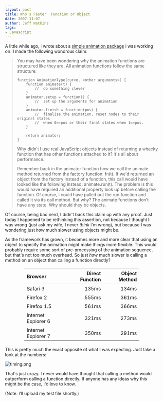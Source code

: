 ```yaml
---
layout: post
title: Who's Faster  Function or Object
date: 2007-11-07
author: Jeff Watkins
tags:
- Javascript
---
```


A little while ago, I wrote about a [simple animation package](http://nerd.metrocat.org/2007/07/simple-animation) I was working on. I made the following wondrous claim:

> You may have been wondering why the animation functions are structured like they are. All animation functions follow the same structure:
> 
>     function AnimationType(curve, <other arguments>) {
>         function animate(t) {
>             //  do something clever
>         }
>         animator.setup = function() {
>             //  set up the arguments for animation
>         }
>         animator.finish = function(pos) {
>             //  finalise the animation, reset nodes to their original states
>             //  when 0==pos or their final states when 1==pos.
>         }
> 
>         return animator;
>     }
> 
> Why didn't I use real JavaScript objects instead of returning a whacky function that has other functions attached to it? It's all about performance.
> 
> Remember back in the animator function how we call the animate method returned from the factory function: fn(t). If we'd returned an object from the factory instead of a function, this call would have looked like the following instead: animate.run(t). The problem is this would have required an additional property look up before calling the function. Of course, I could have pulled out the run function and called it via its call method. But why? The animate functions don't have any state. Why should they be objects.

Of course, being bad nerd, I didn't back this claim up with any proof. Just today I happened to be rethinking this assertion, not because I thought I was wrong (just ask my wife, I never _think_ I'm wrong), but because I was wondering just _how_ much slower using objects might be.

As the framework has grown, it becomes more and more clear that using an object to specify the animation might make things more flexible. This would probably require some sort of pre-processing of the animation sequence, but that's not too much overhead. So just _how_ much slower is calling a method on an object than calling a function directly?

<table style="width:75%; margin:20px auto;">
<tr>
<th style="font-weight: bold; border-bottom: 1px solid #eee; text-align:left">Browser</th>
<th style="font-weight: bold; border-bottom: 1px solid #eee; text-align:right">Direct Function</th>
<th style="font-weight: bold; border-bottom: 1px solid #eee; text-align:right">Object Method</th>
</tr>

<tr>
<td style="padding-top: 5px;">Safari 3</td>
<td style="padding-top: 5px; text-align:right">135ms</td>
<td style="padding-top: 5px; text-align:right">134ms</td>
</tr>

<tr>
<td style="padding-top: 5px;">Firefox 2</td>
<td style="padding-top: 5px; text-align:right">555ms</td>
<td style="padding-top: 5px; text-align:right">361ms</td>
</tr>

<tr>
<td style="padding-top: 5px;">Firefox 1.5</td>
<td style="padding-top: 5px; text-align:right">561ms</td>
<td style="padding-top: 5px; text-align:right">366ms</td>
</tr>

<tr>
<td style="padding-top: 5px;">Internet Explorer 6</td>
<td style="padding-top: 5px; text-align:right">321ms</td>
<td style="padding-top: 5px; text-align:right">273ms</td>
</tr>

<tr>
<td style="padding-top: 5px;">Internet Explorer 7</td>
<td style="padding-top: 5px; text-align:right">350ms</td>
<td style="padding-top: 5px; text-align:right">291ms</td>
</tr>
</table>

This is pretty much the exact opposite of what I was expecting. Just take a look at the numbers:

<div class="figure">
<img src="http://nerd.metrocat.org/wp-content/uploads/2007/11/timing1.png" alt="timing.png" border="0"   >
</div>

That's just crazy. I never would have thought that calling a method would outperform calling a function directly. If anyone has any ideas why this might be the case, I'd love to know.

(Note: I'll upload my test file shortly.)
